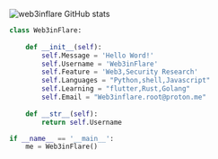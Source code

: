 ![web3inflare GitHub stats](https://github-readme-stats.vercel.app/api?username=web3inflare&show_icons=true&theme=radical)

```python
class Web3inFlare:
    
    def __init__(self):
        self.Message = 'Hello Word!'
        self.Username = 'Web3inFlare'
        self.Feature = 'Web3,Security Research'
        self.Languages = "Python,shell,Javascript"
        self.Learning = "flutter,Rust,Golang"
        self.Email = "Web3inflare.root@proton.me"
        
    def __str__(self):
        return self.Username

if __name__ == '__main__':
    me = Web3inFlare()
```
